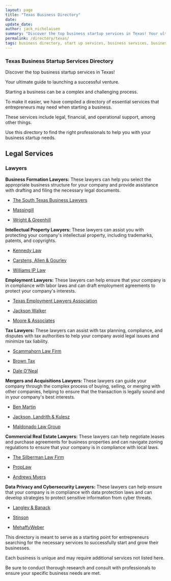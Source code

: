 ```yaml
---
layout: page
title: "Texas Business Directory"
date: 
update_date: 
author: jack_nicholaisen
summary: "Discover the top business startup services in Texas! Your ultimate guide to launching a successful venture."  
permalink: /directory/texas/
tags: business directory, start up services, business services, business lawyers, registered agents,
---
```


### Texas Business Startup Services Directory

Discover the top business startup services in Texas! 

Your ultimate guide to launching a successful venture.

Starting a business can be a complex and challenging process. 

To make it easier, we have compiled a directory of essential services that entrepreneurs may need when starting a business. 

These services include legal, financial, and operational support, among other things. 

Use this directory to find the right professionals to help you with your business startup needs.

## Legal Services

### Lawyers

**Business Formation Lawyers:** These lawyers can help you select the appropriate business structure for your company and provide assistance with drafting and filing the necessary legal documents.

-   <a href="https://www.thesouthtexasbusinesslawyers.com/" target="_blank">The South Texas Business Lawyers</a>

-   <a href="https://jm.legal/services/business-law/business-formation/" target="_blank">Massingill</a>

-   <a href="https://www.wrightgreenhill.com/business-corporate-law/business-formation/" target="_blank">Wright & Greenhill</a>

**Intellectual Property Lawyers:** These lawyers can assist you with protecting your company's intellectual property, including trademarks, patents, and copyrights.

-   <a href="https://saklaw.net/" target="_blank">Kennedy Law</a>

-   <a href="https://www.caglaw.com/" target="_blank">Carstens, Allen & Gourley</a>

-   <a href="https://www.txpatentattorney.com/" target="_blank">Williams IP Law</a>

**Employment Lawyers:** These lawyers can help ensure that your company is in compliance with labor laws and can draft employment agreements to protect your company's interests.

-   <a href="https://www.mytela.org/" target="_blank">Texas Employment Lawyers Association</a>

-   <a href="https://www.jw.com/practice-areas/labor-employment/" target="_blank">Jackson Walker</a>

-   <a href="https://www.mooreandassociates.net/" target="_blank">Moore & Associates</a>

**Tax Lawyers:** These lawyers can assist with tax planning, compliance, and disputes with tax authorities to help your company avoid legal issues and minimize tax liability.

-   <a href="https://www.texasirslaw.com/" target="_blank">Scammahorn Law Firm</a>

-   <a href="https://www.browntax.com/" target="_blank">Brown Tax</a>

-   <a href="https://www.lawyeroneal.com/" target="_blank">Dale O'Neal</a>

**Mergers and Acquisitions Lawyers:** These lawyers can guide your company through the complex process of buying, selling, or merging with other companies, helping to ensure that the transaction is legally sound and in your company's best interests.

-   <a href="https://bracewell.com/people/benjamin-j-martin" target="_blank">Ben Martin</a>

-   <a href="https://jlkattorneys.com/practice-areas/corporate-business-acquisitions/mergers-acquisitions/" target="_blank">Jackson, Landrith & Kulesz</a>

-   <a href="https://www.mlgtexas.com/mergers-and-acquisitions" target="_blank">Maldonado Law Group</a>

**Commercial Real Estate Lawyers:** These lawyers can help negotiate leases and purchase agreements for business properties and can navigate zoning regulations to ensure that your company is in compliance with local laws.

-   <a href="https://silblawfirm.com/texas-real-estate-law/" target="_blank">The Silberman Law Firm</a>

-   <a href="https://proplaw.com/" target="_blank">PropLaw</a>

-   <a href="https://www.andrewsmyers.com/practice-areas/commercial-real-estate/" target="_blank">Andrews Myers</a>

**Data Privacy and Cybersecurity Lawyers:** These lawyers can help ensure that your company is in compliance with data protection laws and can develop strategies to protect sensitive information from cyber threats.

-   <a href="https://www.langleybanack.com/practice-areas/cybersecurity-data-protection-and-privacy/" target="_blank">Langley & Banack</a>

-   <a href="https://www.stinson.com/capabilities-Cybersecurity-data-privacy" target="_blank">Stinson</a>

-   <a href="https://www.mehaffyweber.com/practice-areas/cybersecurity/" target="_blank">MehaffyWeber</a>

This directory is meant to serve as a starting point for entrepreneurs searching for the necessary services to successfully start and grow their businesses. 

Each business is unique and may require additional services not listed here. 

Be sure to conduct thorough research and consult with professionals to ensure your specific business needs are met.



